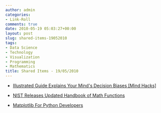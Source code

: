 ```yaml
---
author: admin
categories:
- Link-Roll
comments: true
date: 2010-05-19 05:03:27+00:00
layout: post
slug: shared-items-19052010
tags:
- Data Science
- Technology
- Visualization
- Programming
- Mathematics
title: Shared Items - 19/05/2010
---
```



  * [Illustrated Guide Explains Your Mind's Decision Biases [Mind Hacks]](http://feeds.gawker.com/~r/lifehacker/full/~3/alt6HGqo4V8/illustrated-guide-explains-your-minds-decision-biases)


  * [NIST Releases Updated Handbook of Math Functions](http://rss.slashdot.org/~r/Slashdot/slashdot/~3/9qUaEDdRjqo/NIST-Releases-Updated-Handbook-of-Math-Functions)


  * [Matplotlib For Python Developers](http://rss.slashdot.org/~r/Slashdot/slashdot/~3/drObRa7V0HQ/Matplotlib-For-Python-Developers)

